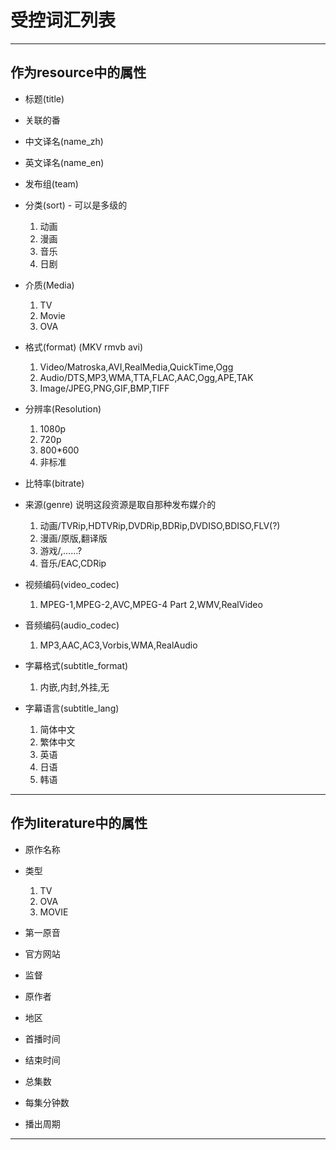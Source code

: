 # 受控词汇列表 #


---


## 作为resource中的属性 ##

  * 标题(title)

  * 关联的番

  * 中文译名(name\_zh)

  * 英文译名(name\_en)

  * 发布组(team)

  * 分类(sort) - 可以是多级的
    1. 动画
    1. 漫画
    1. 音乐
    1. 日剧

  * 介质(Media)
    1. TV
    1. Movie
    1. OVA

  * 格式(format) (MKV rmvb avi)
    1. Video/Matroska,AVI,RealMedia,QuickTime,Ogg
    1. Audio/DTS,MP3,WMA,TTA,FLAC,AAC,Ogg,APE,TAK
    1. Image/JPEG,PNG,GIF,BMP,TIFF

  * 分辨率(Resolution)
    1. 1080p
    1. 720p
    1. 800\*600
    1. 非标准

  * 比特率(bitrate)

  * 来源(genre) 说明这段资源是取自那种发布媒介的
    1. 动画/TVRip,HDTVRip,DVDRip,BDRip,DVDISO,BDISO,FLV(?)
    1. 漫画/原版,翻译版
    1. 游戏/,……?
    1. 音乐/EAC,CDRip

  * 视频编码(video\_codec)
    1. MPEG-1,MPEG-2,AVC,MPEG-4 Part 2,WMV,RealVideo

  * 音频编码(audio\_codec)
    1. MP3,AAC,AC3,Vorbis,WMA,RealAudio

  * 字幕格式(subtitle\_format)
    1. 内嵌,内封,外挂,无

  * 字幕语言(subtitle\_lang)
    1. 简体中文
    1. 繁体中文
    1. 英语
    1. 日语
    1. 韩语




---


## 作为literature中的属性 ##

  * 原作名称

  * 类型
    1. TV
    1. OVA
    1. MOVIE

  * 第一原音

  * 官方网站

  * 监督

  * 原作者

  * 地区

  * 首播时间

  * 结束时间

  * 总集数

  * 每集分钟数

  * 播出周期






---
